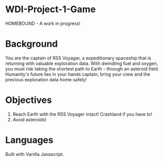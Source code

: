 # WDI-Project-1-Game
HOMEBOUND - A work in progress!

# Background
You are the captain of RSS Voyager, a expeditionary spaceship that is returning with valuable exploration data. With dwindling fuel and oxygen, you must risk taking the shortest path to Earth - through an asteroid field. Humanity's future lies in your hands captain, bring your crew and the precious exploration data home safely!

# Objectives
1. Reach Earth with the RSS Voyager intact! Crashland if you have to!
2. Avoid asteroids!

# Languages
Built with Vanilla Javascript.
